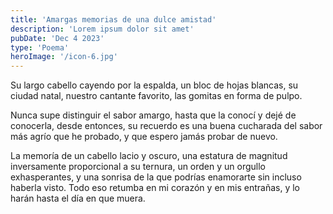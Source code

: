 ```yaml
---
title: 'Amargas memorias de una dulce amistad'
description: 'Lorem ipsum dolor sit amet'
pubDate: 'Dec 4 2023'
type: 'Poema'
heroImage: '/icon-6.jpg'
---
```


Su largo cabello cayendo por la espalda, un bloc de hojas blancas, su ciudad natal, nuestro cantante favorito, las gomitas en forma de pulpo.

Nunca supe distinguir el sabor amargo, hasta que la conocí y dejé de conocerla, desde entonces, su recuerdo es una buena cucharada del sabor más agrío que he probado, y que espero jamás probar de nuevo.

La memoría de un cabello lacio y oscuro, una estatura de magnitud inversamente proporcional a su ternura, un orden y un orgullo exhasperantes, y una sonrisa de la que podrías enamorarte sin incluso haberla visto. Todo eso retumba en mi corazón y en mis entrañas, y lo harán hasta el día en que muera.